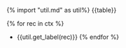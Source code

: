 {% import "util.md" as util%}
{{table}}

{% for rec in ctx %}
- {{util.get_label(rec)}}
{% endfor %}